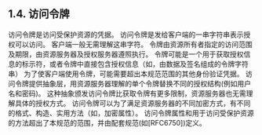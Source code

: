 ## 1.4. 访问令牌  

访问令牌是访问受保护资源的凭据。
访问令牌是发给客户端的一串字符串表示授权可以访问。
客户端一般无需理解这串字符。
令牌由资源所有者指定的访问范围及期限，由资源服务器及授权服务器遵照执行。
令牌可能是一个用于获取授权信息的标示符，或者令牌中直接包含授权信息（如，由数据及签名组成的令牌字符串）
为了使客户端使用令牌，可能需要超出本规范范围的其他身份验证凭据。
访问令牌提供抽象层，用资源服务器理解的单个令牌替换不同的授权结构(例如用户名和密码)。
这种抽象颁发访问令牌比获取令牌有更多限制，资源服务器也无需理解具体的授权方式。
访问令牌可以为了满足资源服务器的不同加密方式，有不同的格式、构造、实用方法（如，加密属性）。
访问令牌属性和用于访问受保护资源的方法超出了本规范的范围，并由配套规范(如[RFC6750])定义。
